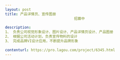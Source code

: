 ```yaml
---                
layout: post       
title: 产品详情页、宣传图册
                                招募中
           
description: 
1、 负责公司视觉形象设计、图片设计、产品详情页设计、产品图册
2、 根据公司活动计划，负责宣传物料的设计
3、 完成品牌VI设计应用，不断提升品牌形象
     
contenturl: https://pro.lagou.com/project/6345.html      
---                 
```

